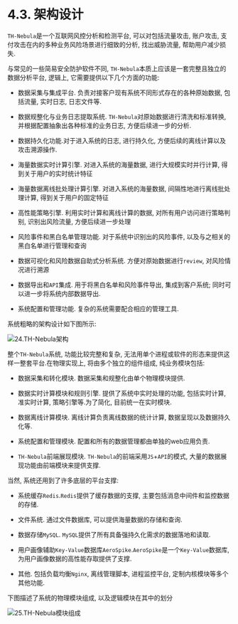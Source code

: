 # 4.3. 架构设计


`TH-Nebula`是一个互联网风控分析和检测平台, 可以对包括流量攻击, 账户攻击, 支付攻击在内的多种业务风险场景进行细致的分析, 找出威胁流量, 帮助用户减少损失.

与常见的一些简易安全防护软件不同, `TH-Nebula`本质上应该是一套完整且独立的数据分析平台, 逻辑上, 它需要提供以下几个方面的功能:

- 数据采集与集成平台. 负责对接客户现有系统不同形式存在的各种原始数据, 包括流量, 实时日志, 日志文件等.

- 数据规整化与业务日志提取系统. `TH-Nebula`对原始数据进行清洗和标准转换, 并根据配置抽象出各种标准的业务日志, 方便后续进一步的分析.

- 数据持久化功能.对于进入系统的日志, 进行持久化, 方便后续的离线计算以及攻击溯源操作.

- 海量数据实时计算引擎. 对进入系统的海量数据, 进行大规模实时并行计算, 得到关于用户的实时统计特征

- 海量数据离线批处理计算引擎. 对进入系统的海量数据, 间隔性地进行离线批处理计算, 得到关于用户的固定特征

- 高性能策略引擎. 利用实时计算和离线计算的数据, 对所有用户访问进行策略判别, 识别出风险流量, 方便后续进一步处理

- 风险事件和黑白名单管理功能. 对于系统中识别出的风险事件, 以及与之相关的黑白名单进行管理和查询

- 数据可视化和风险数据自助式分析系统. 方便对原始数据进行`review`, 对风险情况进行溯源

- 数据导出和`API`集成. 用于将黑白名单和风险事件导出, 集成到客户系统; 同时可以进一步将系统内部数据导出.

- 系统配置和管理功能. 复杂的系统需要配合相应的管理工具.

系统粗略的架构设计如下图所示:

![24.TH-Nebula架构](http://www.z4a.net/images/2018/11/28/24.png)


整个`TH-Nebula`系统, 功能比较完整和复杂, 无法用单个进程或软件的形态来提供这样一整套平台.在物理实现上, 将由多个独立的组件组成, 纯业务模块包括:

- 数据采集和转化模块. 数据采集和规整化由单个物理模块提供.

- 数据实时计算模块和规则引擎. 提供了系统中实时处理的功能, 包括实时计算, 准实时计算, 策略引擎等.为了简化, 目前统一在实时模块.

- 数据离线计算模块. 离线计算负责离线数据的统计计算, 数据呈现以及数据持久化等.

- 系统配置和管理模块. 配置和所有的数据管理都由单独的web应用负责.

- `TH-Nebula`前端展现模块. `TH-Nebula`的前端采用`JS`+`API`的模式, 大量的数据展现功能由前端模块来提供支撑.

当然, 系统还用到了许多底层的平台支撑:

- 系统缓存``Redis``.``Redis``提供了缓存数据的支撑, 主要包括消息中间件和监控数据的存储.

- 文件系统. 通过文件数据库, 可以提供海量数据的存储和查询.

- 数据存储`MySQL`. `MySQL`提供了所有具备强持久化需求的数据落地和读取.

- 用户画像辅助`Key-Value`数据库`AeroSpike`.`AeroSpike`是一个`Key-Value`数据库, 为用户画像数据的高性能存取提供了支撑.

- 其他. 包括负载均衡``Nginx``, 离线管理脚本, 进程监控平台, 定制内核模块等多个其他功能.

下图描述了系统的物理模块组成, 以及逻辑模块在其中的划分

![25.TH-Nebula模块组成](http://www.z4a.net/images/2018/11/28/25.png)

